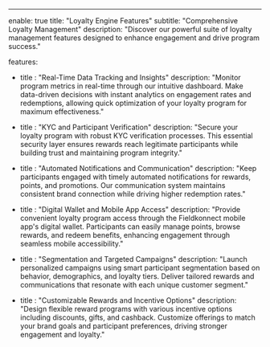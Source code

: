 --- 
enable: true
title: "Loyalty Engine Features"
subtitle: "Comprehensive Loyalty Management"
description: "Discover our powerful suite of loyalty management features designed to enhance engagement and drive program success."

features:
- title : "Real-Time Data Tracking and Insights"
  description: "Monitor program metrics in real-time through our intuitive dashboard. Make data-driven decisions with instant analytics on engagement rates and redemptions, allowing quick optimization of your loyalty program for maximum effectiveness."

- title : "KYC and Participant Verification"
  description: "Secure your loyalty program with robust KYC verification processes. This essential security layer ensures rewards reach legitimate participants while building trust and maintaining program integrity."

- title : "Automated Notifications and Communication"
  description: "Keep participants engaged with timely automated notifications for rewards, points, and promotions. Our communication system maintains consistent brand connection while driving higher redemption rates."

- title : "Digital Wallet and Mobile App Access"
  description: "Provide convenient loyalty program access through the Fieldkonnect mobile app's digital wallet. Participants can easily manage points, browse rewards, and redeem benefits, enhancing engagement through seamless mobile accessibility."

- title : "Segmentation and Targeted Campaigns"
  description: "Launch personalized campaigns using smart participant segmentation based on behavior, demographics, and loyalty tiers. Deliver tailored rewards and communications that resonate with each unique customer segment."

- title : "Customizable Rewards and Incentive Options"
  description: "Design flexible reward programs with various incentive options including discounts, gifts, and cashback. Customize offerings to match your brand goals and participant preferences, driving stronger engagement and loyalty."
